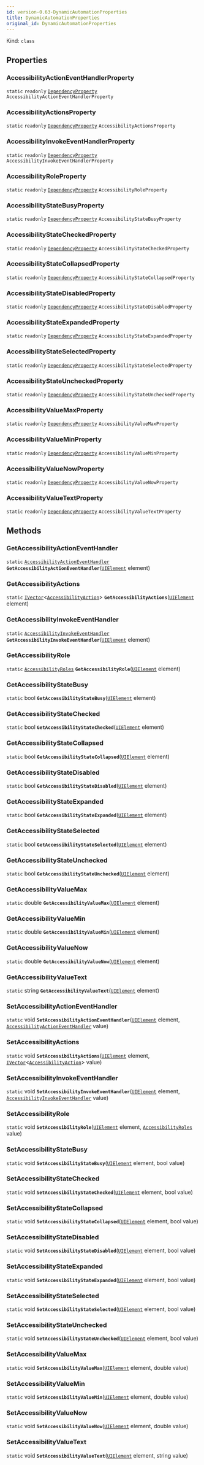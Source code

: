 ```yaml
---
id: version-0.63-DynamicAutomationProperties
title: DynamicAutomationProperties
original_id: DynamicAutomationProperties
---
```


Kind: `class`



## Properties
### AccessibilityActionEventHandlerProperty
`static`   `readonly`  [`DependencyProperty`](https://docs.microsoft.com/uwp/api/Windows.UI.Xaml.DependencyProperty) `AccessibilityActionEventHandlerProperty`

### AccessibilityActionsProperty
`static`   `readonly`  [`DependencyProperty`](https://docs.microsoft.com/uwp/api/Windows.UI.Xaml.DependencyProperty) `AccessibilityActionsProperty`

### AccessibilityInvokeEventHandlerProperty
`static`   `readonly`  [`DependencyProperty`](https://docs.microsoft.com/uwp/api/Windows.UI.Xaml.DependencyProperty) `AccessibilityInvokeEventHandlerProperty`

### AccessibilityRoleProperty
`static`   `readonly`  [`DependencyProperty`](https://docs.microsoft.com/uwp/api/Windows.UI.Xaml.DependencyProperty) `AccessibilityRoleProperty`

### AccessibilityStateBusyProperty
`static`   `readonly`  [`DependencyProperty`](https://docs.microsoft.com/uwp/api/Windows.UI.Xaml.DependencyProperty) `AccessibilityStateBusyProperty`

### AccessibilityStateCheckedProperty
`static`   `readonly`  [`DependencyProperty`](https://docs.microsoft.com/uwp/api/Windows.UI.Xaml.DependencyProperty) `AccessibilityStateCheckedProperty`

### AccessibilityStateCollapsedProperty
`static`   `readonly`  [`DependencyProperty`](https://docs.microsoft.com/uwp/api/Windows.UI.Xaml.DependencyProperty) `AccessibilityStateCollapsedProperty`

### AccessibilityStateDisabledProperty
`static`   `readonly`  [`DependencyProperty`](https://docs.microsoft.com/uwp/api/Windows.UI.Xaml.DependencyProperty) `AccessibilityStateDisabledProperty`

### AccessibilityStateExpandedProperty
`static`   `readonly`  [`DependencyProperty`](https://docs.microsoft.com/uwp/api/Windows.UI.Xaml.DependencyProperty) `AccessibilityStateExpandedProperty`

### AccessibilityStateSelectedProperty
`static`   `readonly`  [`DependencyProperty`](https://docs.microsoft.com/uwp/api/Windows.UI.Xaml.DependencyProperty) `AccessibilityStateSelectedProperty`

### AccessibilityStateUncheckedProperty
`static`   `readonly`  [`DependencyProperty`](https://docs.microsoft.com/uwp/api/Windows.UI.Xaml.DependencyProperty) `AccessibilityStateUncheckedProperty`

### AccessibilityValueMaxProperty
`static`   `readonly`  [`DependencyProperty`](https://docs.microsoft.com/uwp/api/Windows.UI.Xaml.DependencyProperty) `AccessibilityValueMaxProperty`

### AccessibilityValueMinProperty
`static`   `readonly`  [`DependencyProperty`](https://docs.microsoft.com/uwp/api/Windows.UI.Xaml.DependencyProperty) `AccessibilityValueMinProperty`

### AccessibilityValueNowProperty
`static`   `readonly`  [`DependencyProperty`](https://docs.microsoft.com/uwp/api/Windows.UI.Xaml.DependencyProperty) `AccessibilityValueNowProperty`

### AccessibilityValueTextProperty
`static`   `readonly`  [`DependencyProperty`](https://docs.microsoft.com/uwp/api/Windows.UI.Xaml.DependencyProperty) `AccessibilityValueTextProperty`



## Methods
### GetAccessibilityActionEventHandler
`static` [`AccessibilityActionEventHandler`](AccessibilityActionEventHandler) **`GetAccessibilityActionEventHandler`**([`UIElement`](https://docs.microsoft.com/uwp/api/Windows.UI.Xaml.UIElement) element)



### GetAccessibilityActions
`static` [`IVector`](https://docs.microsoft.com/uwp/api/Windows.Foundation.Collections.IVector-1)<[`AccessibilityAction`](AccessibilityAction)> **`GetAccessibilityActions`**([`UIElement`](https://docs.microsoft.com/uwp/api/Windows.UI.Xaml.UIElement) element)



### GetAccessibilityInvokeEventHandler
`static` [`AccessibilityInvokeEventHandler`](AccessibilityInvokeEventHandler) **`GetAccessibilityInvokeEventHandler`**([`UIElement`](https://docs.microsoft.com/uwp/api/Windows.UI.Xaml.UIElement) element)



### GetAccessibilityRole
`static` [`AccessibilityRoles`](AccessibilityRoles) **`GetAccessibilityRole`**([`UIElement`](https://docs.microsoft.com/uwp/api/Windows.UI.Xaml.UIElement) element)



### GetAccessibilityStateBusy
`static` bool **`GetAccessibilityStateBusy`**([`UIElement`](https://docs.microsoft.com/uwp/api/Windows.UI.Xaml.UIElement) element)



### GetAccessibilityStateChecked
`static` bool **`GetAccessibilityStateChecked`**([`UIElement`](https://docs.microsoft.com/uwp/api/Windows.UI.Xaml.UIElement) element)



### GetAccessibilityStateCollapsed
`static` bool **`GetAccessibilityStateCollapsed`**([`UIElement`](https://docs.microsoft.com/uwp/api/Windows.UI.Xaml.UIElement) element)



### GetAccessibilityStateDisabled
`static` bool **`GetAccessibilityStateDisabled`**([`UIElement`](https://docs.microsoft.com/uwp/api/Windows.UI.Xaml.UIElement) element)



### GetAccessibilityStateExpanded
`static` bool **`GetAccessibilityStateExpanded`**([`UIElement`](https://docs.microsoft.com/uwp/api/Windows.UI.Xaml.UIElement) element)



### GetAccessibilityStateSelected
`static` bool **`GetAccessibilityStateSelected`**([`UIElement`](https://docs.microsoft.com/uwp/api/Windows.UI.Xaml.UIElement) element)



### GetAccessibilityStateUnchecked
`static` bool **`GetAccessibilityStateUnchecked`**([`UIElement`](https://docs.microsoft.com/uwp/api/Windows.UI.Xaml.UIElement) element)



### GetAccessibilityValueMax
`static` double **`GetAccessibilityValueMax`**([`UIElement`](https://docs.microsoft.com/uwp/api/Windows.UI.Xaml.UIElement) element)



### GetAccessibilityValueMin
`static` double **`GetAccessibilityValueMin`**([`UIElement`](https://docs.microsoft.com/uwp/api/Windows.UI.Xaml.UIElement) element)



### GetAccessibilityValueNow
`static` double **`GetAccessibilityValueNow`**([`UIElement`](https://docs.microsoft.com/uwp/api/Windows.UI.Xaml.UIElement) element)



### GetAccessibilityValueText
`static` string **`GetAccessibilityValueText`**([`UIElement`](https://docs.microsoft.com/uwp/api/Windows.UI.Xaml.UIElement) element)



### SetAccessibilityActionEventHandler
`static` void **`SetAccessibilityActionEventHandler`**([`UIElement`](https://docs.microsoft.com/uwp/api/Windows.UI.Xaml.UIElement) element, [`AccessibilityActionEventHandler`](AccessibilityActionEventHandler) value)



### SetAccessibilityActions
`static` void **`SetAccessibilityActions`**([`UIElement`](https://docs.microsoft.com/uwp/api/Windows.UI.Xaml.UIElement) element, [`IVector`](https://docs.microsoft.com/uwp/api/Windows.Foundation.Collections.IVector-1)<[`AccessibilityAction`](AccessibilityAction)> value)



### SetAccessibilityInvokeEventHandler
`static` void **`SetAccessibilityInvokeEventHandler`**([`UIElement`](https://docs.microsoft.com/uwp/api/Windows.UI.Xaml.UIElement) element, [`AccessibilityInvokeEventHandler`](AccessibilityInvokeEventHandler) value)



### SetAccessibilityRole
`static` void **`SetAccessibilityRole`**([`UIElement`](https://docs.microsoft.com/uwp/api/Windows.UI.Xaml.UIElement) element, [`AccessibilityRoles`](AccessibilityRoles) value)



### SetAccessibilityStateBusy
`static` void **`SetAccessibilityStateBusy`**([`UIElement`](https://docs.microsoft.com/uwp/api/Windows.UI.Xaml.UIElement) element, bool value)



### SetAccessibilityStateChecked
`static` void **`SetAccessibilityStateChecked`**([`UIElement`](https://docs.microsoft.com/uwp/api/Windows.UI.Xaml.UIElement) element, bool value)



### SetAccessibilityStateCollapsed
`static` void **`SetAccessibilityStateCollapsed`**([`UIElement`](https://docs.microsoft.com/uwp/api/Windows.UI.Xaml.UIElement) element, bool value)



### SetAccessibilityStateDisabled
`static` void **`SetAccessibilityStateDisabled`**([`UIElement`](https://docs.microsoft.com/uwp/api/Windows.UI.Xaml.UIElement) element, bool value)



### SetAccessibilityStateExpanded
`static` void **`SetAccessibilityStateExpanded`**([`UIElement`](https://docs.microsoft.com/uwp/api/Windows.UI.Xaml.UIElement) element, bool value)



### SetAccessibilityStateSelected
`static` void **`SetAccessibilityStateSelected`**([`UIElement`](https://docs.microsoft.com/uwp/api/Windows.UI.Xaml.UIElement) element, bool value)



### SetAccessibilityStateUnchecked
`static` void **`SetAccessibilityStateUnchecked`**([`UIElement`](https://docs.microsoft.com/uwp/api/Windows.UI.Xaml.UIElement) element, bool value)



### SetAccessibilityValueMax
`static` void **`SetAccessibilityValueMax`**([`UIElement`](https://docs.microsoft.com/uwp/api/Windows.UI.Xaml.UIElement) element, double value)



### SetAccessibilityValueMin
`static` void **`SetAccessibilityValueMin`**([`UIElement`](https://docs.microsoft.com/uwp/api/Windows.UI.Xaml.UIElement) element, double value)



### SetAccessibilityValueNow
`static` void **`SetAccessibilityValueNow`**([`UIElement`](https://docs.microsoft.com/uwp/api/Windows.UI.Xaml.UIElement) element, double value)



### SetAccessibilityValueText
`static` void **`SetAccessibilityValueText`**([`UIElement`](https://docs.microsoft.com/uwp/api/Windows.UI.Xaml.UIElement) element, string value)




